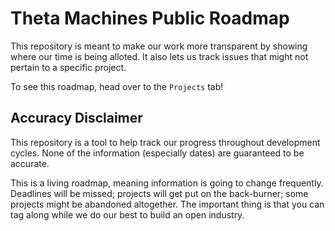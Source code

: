 # Theta Machines Public Roadmap
This repository is meant to make our work more transparent by showing where our time is being alloted. It also lets us track issues that might not pertain to a specific project. 

To see this roadmap, head over to the `Projects` tab!

## Accuracy Disclaimer
This repository is a tool to help track our progress throughout development cycles. None of the information (especially dates) are guaranteed to be accurate. 

This is a living roadmap, meaning information is going to change frequently. Deadlines will be missed; projects will get put on the back-burner; some projects might be abandoned altogether. The important thing is that you can tag along while we do our best to build an open industry. 
